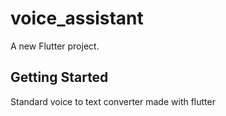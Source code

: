 # voice_assistant

A new Flutter project.

## Getting Started

Standard voice to text converter made with flutter

